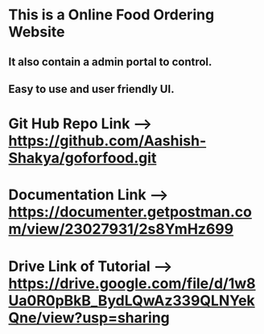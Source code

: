 # This is a Online Food Ordering Website 


## It also contain a admin portal to control.

## Easy to use and user friendly UI.


# Git Hub Repo Link --> https://github.com/Aashish-Shakya/goforfood.git
# Documentation Link --> https://documenter.getpostman.com/view/23027931/2s8YmHz699
# Drive Link of Tutorial --> https://drive.google.com/file/d/1w8Ua0R0pBkB_BydLQwAz339QLNYekQne/view?usp=sharing

